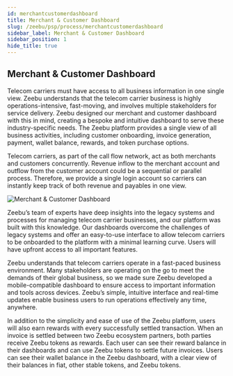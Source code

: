 ```yaml
---
id: merchantcustomerdashboard
title: Merchant & Customer Dashboard
slug: /zeebu/psp/process/merchantcustomerdashboard
sidebar_label: Merchant & Customer Dashboard
sidebar_position: 1
hide_title: true
---
```

<h2> Merchant & Customer Dashboard </h2>

Telecom carriers must have access to all business information in one single view. Zeebu understands that the telecom carrier business is highly operations-intensive, fast-moving, and involves multiple stakeholders for service delivery. Zeebu designed our merchant and customer dashboard with this in mind, creating a bespoke and intuitive dashboard to serve these industry-specific needs. The Zeebu platform provides a single view of all business activities, including customer onboarding, invoice generation, payment, wallet balance, rewards, and token purchase options.

Telecom carriers, as part of the call flow network, act as both merchants and customers concurrently. Revenue inflow to the merchant account and outflow from the customer account could be a sequential or parallel process. Therefore, we provide a single login account so carriers can instantly keep track of both revenue and payables in one view.

<img src="/images/merchangecustomerdashboard.png" alt="Merchant & Customer Dashboard" title="Merchant & Customer Dashboard" />

Zeebu’s team of experts have deep insights into the legacy systems and processes for managing telecom carrier businesses, and our platform was built with this knowledge. Our dashboards overcome the challenges of legacy systems and offer an easy-to-use interface to allow telecom carriers to be onboarded to the platform with a minimal learning curve. Users will have upfront access to all important features.

Zeebu understands that telecom carriers operate in a fast-paced business environment. Many stakeholders are operating on the go to meet the demands of their global business, so we made sure Zeebu developed a mobile-compatible dashboard to ensure access to important information and tools across devices. Zeebu’s simple, intuitive interface and real-time updates enable business users to run operations effectively any time, anywhere.

In addition to the simplicity and ease of use of the Zeebu platform, users will also earn rewards with every successfully settled transaction. When an invoice is settled between two Zeebu ecosystem partners, both parties receive Zeebu tokens as rewards. Each user can see their reward balance in their dashboards and can use Zeebu tokens to settle future invoices. Users can see their wallet balance in the Zeebu dashboard, with a clear view of their balances in fiat, other stable tokens, and Zeebu tokens.